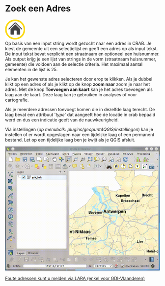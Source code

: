 Zoek een Adres
==============

![](images/geopuntAddress.png)  
Op basis van een input string wordt gezocht naar een adres in CRAB. Je kiest de gemeente uit een selectielijst en geeft een adres op als input tekst.  De input tekst bevat verplicht een straatnaam en optioneel een huisnummer. Als output krijg je een lijst van strings in de vorm (straatnaam huisnummer, gemeente) die voldoen aan de selectie criteria. Het maximaal aantal elementen in de lijst is 25.

Je kan het gewenste adres selecteren door erop te klikken. Als je dubbel klikt op een adres of als je klikt op de knop **zoom naar** zoom je naar het adres. Met de knop **Toevoegen aan kaart** kan je het adres toevoegen als laag aan de kaart. Deze laag kan je gebruiken in analyses of voor cartografie. 

Als je meerdere adressen toevoegt komen die in dezelfde laag terecht. De laag bevat een attribuut '*type*' dat aangeeft hoe de locatie in crab bepaald werd en dus een indicatie geeft van de nauwkeurigheid.

Via instellingen (*op menubalk: plugins/geopunt4QGIS/instellingen*) kan je instellen of er wordt opgeslagen naar een tijdelijke laag of een permanent bestand. Let op een tijdelijke laag ben je kwijt als je QGIS afsluit.

![](images/geopunt4qgisAdres.gif "Zoek een Adres")  

[Foute adressen kunt u melden via LARA (enkel voor GDI-Vlaanderen)](http://crab.agiv.be/Lara) 